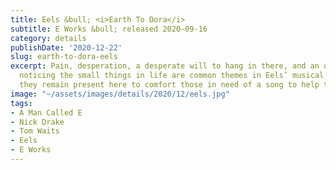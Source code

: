 ```yaml
---
title: Eels &bull; <i>Earth To Dora</i>
subtitle: E Works &bull; released 2020-09-16
category: details
publishDate: '2020-12-22'
slug: earth-to-dora-eels
excerpt: Pain, desperation, a desperate will to hang in there, and an obsession with
  noticing the small things in life are common themes in Eels’ musical career, and
  they remain present here to comfort those in need of a song to help them through.
image: "~/assets/images/details/2020/12/eels.jpg"
tags:
- A Man Called E
- Nick Drake
- Tom Waits
- Eels
- E Works
---
```


